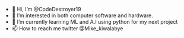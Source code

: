 - 👋 Hi, I’m @CodeDestroyer19
- 👀 I’m interested in both computer software and hardware.
- 🌱 I’m currently learning ML and A.I using python for my next project
- 📫 How to reach me twitter @Mike_kiwalabye

<!---
CodeDestroyer19/CodeDestroyer19 is a ✨ special ✨ repository because its `README.md` (this file) appears on your GitHub profile.
You can click the Preview link to take a look at your changes.
--->
